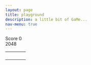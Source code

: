 ```yaml
---
layout: page
title: playground
description: a little bit of GaMe...
nav-menu: true
---
```


<head>
    <meta charset="UTF-8">
    <meta name = "viewport" content = "width=device-width, initial-scale=1, maximum-scale=1, minimum-scale=1">
    <title>2048 game</title>
    <link rel="stylesheet" type="text/css" href="assets/css/2048.css">
</head>
<body>
    <div class="game-container" style="overflow: scroll;">
        <div class="container-header">
            <div class="banner">
                <div class="scoreboard">
                    <span class="score-title">Score</span>
                    <span class="score-number">0</span>
                </div>
                <div class="title">
                    <span>2048</span>
                </div>
            </div>
        </div>
        <div class="game-board">
            <table cellspacing="10" class="game-table">
                <tr>
                    <td class="cell a 1"></td>
                    <td class="cell a 2"></td>
                    <td class="cell a 3"></td>
                    <td class="cell a 4"></td>
                </tr>
                <tr>
                    <td class="cell b 1"></td>
                    <td class="cell b 2"></td>
                    <td class="cell b 3"></td>
                    <td class="cell b 4"></td>
                </tr>
                <tr>
                    <td class="cell c 1"></td>
                    <td class="cell c 2"></td>
                    <td class="cell c 3"></td>
                    <td class="cell c 4"></td>
                </tr>
                <tr>
                    <td class="cell d 1"></td>
                    <td class="cell d 2"></td>
                    <td class="cell d 3"></td>
                    <td class="cell d 4"></td>
                </tr>
            </table>
        </div>
    </div>
    <script type="text/javascript" src="assets/js/2048.js"></script>
</body